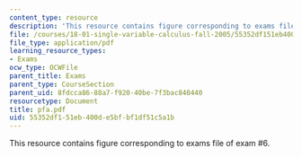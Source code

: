 ```yaml
---
content_type: resource
description: 'This resource contains figure corresponding to exams file of exam #6.'
file: /courses/18-01-single-variable-calculus-fall-2005/55352df151eb400de5bfbf1df51c5a1b_pfa.pdf
file_type: application/pdf
learning_resource_types:
- Exams
ocw_type: OCWFile
parent_title: Exams
parent_type: CourseSection
parent_uid: 8fdcca86-88a7-f920-40be-7f3bac840440
resourcetype: Document
title: pfa.pdf
uid: 55352df1-51eb-400d-e5bf-bf1df51c5a1b
---
```

This resource contains figure corresponding to exams file of exam #6.

